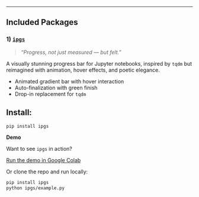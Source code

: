 
---

## Included Packages

### 1) [`ipgs`](./ipgs)

> *“Progress, not just measured — but felt.”*

A visually stunning progress bar for Jupyter notebooks, inspired by `tqdm` but reimagined with animation, hover effects, and poetic elegance.

-  Animated gradient bar with hover interaction  
-  Auto-finalization with green finish  
-  Drop-in replacement for `tqdm`

## Install:

```bash
pip install ipgs
```

**Demo**

Want to see `ipgs` in action?

[Run the demo in Google Colab]('https://colab.research.google.com/drive/1KTlj0hht6tb7ddJ705zXYG-REBbSuOAV#scrollTo=K8KtwR1SXOLd&uniqifier=1')

Or clone the repo and run locally:

```bash
pip install ipgs
python ipgs/example.py
```
